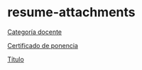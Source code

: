 # resume-attachments

[Categoría docente](/files/Categoría%20docente.pdf)

[Certificado de ponencia](/files/Certificado%20de%20ponencia.pdf)

[Título](/files/Título.pdf)
